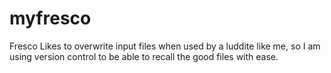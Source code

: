 # myfresco
Fresco Likes to overwrite input files when used by a luddite like me, so I am using version control to be able to recall the good files with ease.
